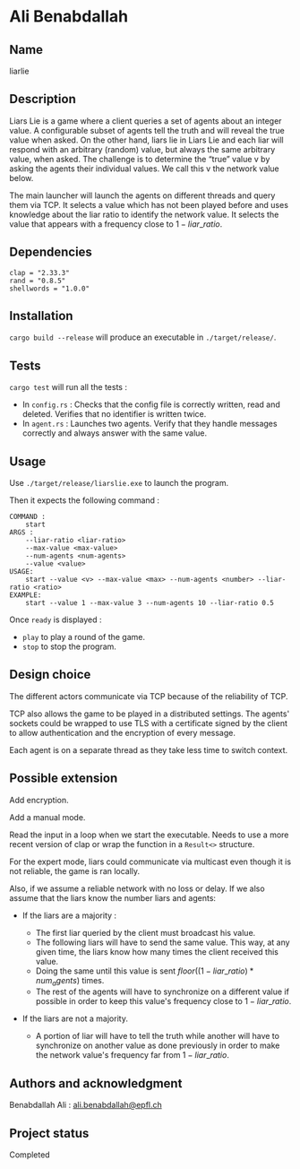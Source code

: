# Ali Benabdallah 


## Name
liarlie

## Description
Liars Lie is a game where a client queries a set of agents about an integer value. A configurable subset of agents tell the truth and will reveal the true value when asked. On the other hand, liars lie in Liars Lie and each liar will respond with an arbitrary (random) value, but always the same arbitrary value, when asked. The challenge is to determine the “true” value v by asking the agents their individual values. We call this v the network value below.

The main launcher will launch the agents on different threads and query them via TCP. It selects a value which has not been played before and uses knowledge about the liar ratio to identify the network value. It selects the value that appears with a frequency close to $1-liar\_ratio$.

## Dependencies

    clap = "2.33.3"
    rand = "0.8.5"
    shellwords = "1.0.0"

## Installation

`cargo build --release` will produce an executable in `./target/release/`.

## Tests
`cargo test` will run all the tests :
- In `config.rs` : Checks that the config file is correctly written, read and deleted. Verifies that no identifier is written twice.
- In `agent.rs` : Launches two agents. Verify that they handle messages correctly and always answer with the same value.

## Usage

Use `./target/release/liarslie.exe` to launch the program.

Then it expects the following command : 

    COMMAND :
        start
    ARGS : 
        --liar-ratio <liar-ratio>
        --max-value <max-value>
        --num-agents <num-agents>
        --value <value>
    USAGE:
        start --value <v> --max-value <max> --num-agents <number> --liar-ratio <ratio>
    EXAMPLE:
        start --value 1 --max-value 3 --num-agents 10 --liar-ratio 0.5

Once `ready` is displayed :

- `play` to play a round of the game.
- `stop` to stop the program.

## Design choice
The different actors communicate via TCP because of the reliability of TCP. 

TCP also allows the game to be played in a distributed settings. The agents' sockets could be wrapped to use TLS with a certificate signed by the client to allow authentication and the encryption of every message.

Each agent is on a separate thread as they take less time to switch context.

## Possible extension

Add encryption.

Add a manual mode.

Read the input in a loop when we start the executable. Needs to use a more recent version of clap or wrap the function in a `Result<>` structure. 

For the expert mode, liars could communicate via multicast even though it is not reliable, the game is ran locally.

Also, if we assume a reliable network with no loss or delay. If we also assume that the liars know the number liars and agents:

- If the liars are a majority :
    - The first liar queried by the client must broadcast his value.
    - The following liars will have to send the same value. This way, at any given time, the liars know how many times the client received this value.
    - Doing the same until this value is sent $floor((1 - liar\_ratio) * num_agents)$ times.
    - The rest of the agents will have to synchronize on a different value if possible in order to keep this value's frequency close to $1-liar\_ratio$.

- If the liars are not a majority.
    - A portion of liar will have to tell the truth while another will have to synchronize on another value as done previously in order to make the network value's frequency far from $1-liar\_ratio$.

## Authors and acknowledgment
Benabdallah Ali :  ali.benabdallah@epfl.ch

## Project status
Completed